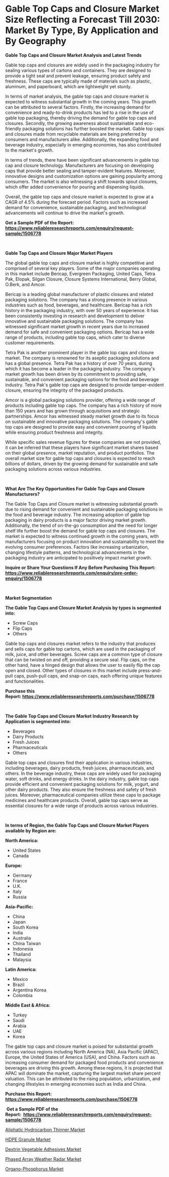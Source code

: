<p><h1>Gable Top Caps and Closure Market Size Reflecting a Forecast Till 2030: Market By Type, By Application and By Geography</h1></p><p><strong>Gable Top Caps and Closure Market Analysis and Latest Trends</strong></p>
<p><p>Gable top caps and closures are widely used in the packaging industry for sealing various types of cartons and containers. They are designed to provide a tight seal and prevent leakage, ensuring product safety and freshness. These caps are typically made of materials such as plastic, aluminum, and paperboard, which are lightweight yet sturdy.</p><p>In terms of market analysis, the gable top caps and closure market is expected to witness substantial growth in the coming years. This growth can be attributed to several factors. Firstly, the increasing demand for convenience and ready-to-drink products has led to a rise in the use of gable top packaging, thereby driving the demand for gable top caps and closures. Secondly, the growing awareness about sustainable and eco-friendly packaging solutions has further boosted the market. Gable top caps and closures made from recyclable materials are being preferred by consumers and manufacturers alike. Additionally, the expanding food and beverage industry, especially in emerging economies, has also contributed to the market's growth.</p><p>In terms of trends, there have been significant advancements in gable top cap and closure technology. Manufacturers are focusing on developing caps that provide better sealing and tamper-evident features. Moreover, innovative designs and customization options are gaining popularity among consumers. The market is also witnessing a shift towards spout closures, which offer added convenience for pouring and dispensing liquids.</p><p>Overall, the gable top caps and closure market is expected to grow at a CAGR of 4.5% during the forecast period. Factors such as increased demand for convenience, sustainable packaging, and technological advancements will continue to drive the market's growth.</p></p>
<p><strong>Get a Sample PDF of the Report:&nbsp; <a href="https://www.reliableresearchreports.com/enquiry/request-sample/1506778">https://www.reliableresearchreports.com/enquiry/request-sample/1506778</a></strong></p>
<p>&nbsp;</p>
<p><strong>Gable Top Caps and Closure Major Market Players</strong></p>
<p><p>The global gable top caps and closure market is highly competitive and comprised of several key players. Some of the major companies operating in this market include Bericap, Evergreen Packaging, United Caps, Tetra Pak, Elopak, Silgan Closure, Closure Systems International, Berry Global, O.Berk, and Amcor.</p><p>Bericap is a leading global manufacturer of plastic closures and related packaging solutions. The company has a strong presence in various industries such as food, beverages, and healthcare. Bericap has a rich history in the packaging industry, with over 50 years of experience. It has been consistently investing in research and development to deliver innovative and sustainable packaging solutions. The company has witnessed significant market growth in recent years due to increased demand for safe and convenient packaging options. Bericap has a wide range of products, including gable top caps, which cater to diverse customer requirements.</p><p>Tetra Pak is another prominent player in the gable top caps and closure market. The company is renowned for its aseptic packaging solutions and has a global presence. Tetra Pak has a history of over 70 years, during which it has become a leader in the packaging industry. The company's market growth has been driven by its commitment to providing safe, sustainable, and convenient packaging options for the food and beverage industry. Tetra Pak's gable top caps are designed to provide tamper-evident closure, ensuring the integrity of the packaged products.</p><p>Amcor is a global packaging solutions provider, offering a wide range of products including gable top caps. The company has a rich history of more than 150 years and has grown through acquisitions and strategic partnerships. Amcor has witnessed steady market growth due to its focus on sustainable and innovative packaging solutions. The company's gable top caps are designed to provide easy and convenient pouring of liquids while ensuring product freshness and integrity.</p><p>While specific sales revenue figures for these companies are not provided, it can be inferred that these players have significant market shares based on their global presence, market reputation, and product portfolios. The overall market size for gable top caps and closures is expected to reach billions of dollars, driven by the growing demand for sustainable and safe packaging solutions across various industries.</p></p>
<p>&nbsp;</p>
<p><strong>What Are The Key Opportunities For Gable Top Caps and Closure Manufacturers?</strong></p>
<p><p>The Gable Top Caps and Closure market is witnessing substantial growth due to rising demand for convenient and sustainable packaging solutions in the food and beverage industry. The increasing adoption of gable top packaging in dairy products is a major factor driving market growth. Additionally, the trend of on-the-go consumption and the need for longer shelf life further boost the demand for gable top caps and closures. The market is expected to witness continued growth in the coming years, with manufacturers focusing on product innovation and sustainability to meet the evolving consumer preferences. Factors like increasing urbanization, changing lifestyle patterns, and technological advancements in the packaging industry are anticipated to positively impact market growth.</p></p>
<p><strong>Inquire or Share Your Questions If Any Before Purchasing This Report: <a href="https://www.reliableresearchreports.com/enquiry/pre-order-enquiry/1506778">https://www.reliableresearchreports.com/enquiry/pre-order-enquiry/1506778</a></strong></p>
<p>&nbsp;</p>
<p><strong>Market Segmentation</strong></p>
<p><strong>The Gable Top Caps and Closure Market Analysis by types is segmented into:</strong></p>
<p><ul><li>Screw Caps</li><li>Flip Caps</li><li>Others</li></ul></p>
<p><p>Gable top caps and closures market refers to the industry that produces and sells caps for gable top cartons, which are used in the packaging of milk, juice, and other beverages. Screw caps are a common type of closure that can be twisted on and off, providing a secure seal. Flip caps, on the other hand, have a hinged design that allows the user to easily flip the cap open and closed. Other types of closures in this market include press-and-pull caps, push-pull caps, and snap-on caps, each offering unique features and functionalities.</p></p>
<p><strong>Purchase this Report:&nbsp;<a href="https://www.reliableresearchreports.com/purchase/1506778">https://www.reliableresearchreports.com/purchase/1506778</a></strong></p>
<p>&nbsp;</p>
<p><strong>The Gable Top Caps and Closure Market Industry Research by Application is segmented into:</strong></p>
<p><ul><li>Beverages</li><li>Dairy Products</li><li>Fresh Juices</li><li>Pharmaceuticals</li><li>Others</li></ul></p>
<p><p>Gable top caps and closures find their application in various industries, including beverages, dairy products, fresh juices, pharmaceuticals, and others. In the beverage industry, these caps are widely used for packaging water, soft drinks, and energy drinks. In the dairy industry, gable top caps provide efficient and convenient packaging solutions for milk, yogurt, and other dairy products. They also ensure the freshness and safety of fresh juices. Moreover, pharmaceutical companies utilize these caps to package medicines and healthcare products. Overall, gable top caps serve as essential closures for a wide range of products across various industries.</p></p>
<p>&nbsp;</p>
<p><strong>In terms of Region, the Gable Top Caps and Closure Market Players available by Region are:</strong></p>
<p>
    <p> <strong> North America: </strong>
        <ul>
            <li>United States</li>
            <li>Canada</li>
        </ul>
        </p> 
    <p> <strong> Europe: </strong>
        <ul>
            <li>Germany</li>
            <li>France</li>
            <li>U.K.</li>
            <li>Italy</li>
            <li>Russia</li>
        </ul>
        </p> 
    <p> <strong> Asia-Pacific: </strong>
        <ul>
            <li>China</li>
            <li>Japan</li>
            <li>South Korea</li>
            <li>India</li>
            <li>Australia</li>
            <li>China Taiwan</li>
            <li>Indonesia</li>
            <li>Thailand</li>
            <li>Malaysia</li>
        </ul>
        </p> 
    <p> <strong> Latin America: </strong>
        <ul>
            <li>Mexico</li>
            <li>Brazil</li>
            <li>Argentina Korea</li>
            <li>Colombia</li>
        </ul>
        </p> 
    <p> <strong> Middle East & Africa: </strong>
        <ul>
            <li>Turkey</li>
            <li>Saudi</li>
            <li>Arabia</li>
            <li>UAE</li>
            <li>Korea</li>
        </ul>
    </p>
    </p>
<p><p>The gable top caps and closure market is poised for substantial growth across various regions including North America (NA), Asia Pacific (APAC), Europe, the United States of America (USA), and China. Factors such as increasing consumer demand for packaged food products and convenience beverages are driving this growth. Among these regions, it is projected that APAC will dominate the market, capturing the largest market share percent valuation. This can be attributed to the rising population, urbanization, and changing lifestyles in emerging economies such as India and China.</p></p>
<p><strong>Purchase this Report: <a href="https://www.reliableresearchreports.com/purchase/1506778">https://www.reliableresearchreports.com/purchase/1506778</a></strong></p>
<p>&nbsp;<strong>Get a Sample PDF of the Report:&nbsp;&nbsp;<a href="https://www.reliableresearchreports.com/enquiry/request-sample/1506778">https://www.reliableresearchreports.com/enquiry/request-sample/1506778</a></strong></p>
<p><strong></strong></p>
<p><p><a href="https://www.linkedin.com/pulse/aliphatic-hydrocarbon-thinner-market-research-report-provides/">Aliphatic Hydrocarbon Thinner Market</a></p><p><a href="https://medium.com/@damionrunte/hdpe-granule-market-size-growth-forecast-2023-2030-72c972685880">HDPE Granule Market</a></p><p><a href="https://www.linkedin.com/pulse/dextrin-vegetable-adhesives-market-size-share-global/">Dextrin Vegetable Adhesives Market</a></p><p><a href="https://medium.com/@vaughnkunde/phased-array-weather-radar-market-size-growth-forecast-2023-2030-bb7fdd8f0d02">Phased Array Weather Radar Market</a></p><p><a href="https://www.linkedin.com/pulse/organo-phosphorus-market-share-amp-new-trends/">Organo-Phosphorus Market</a></p></p>